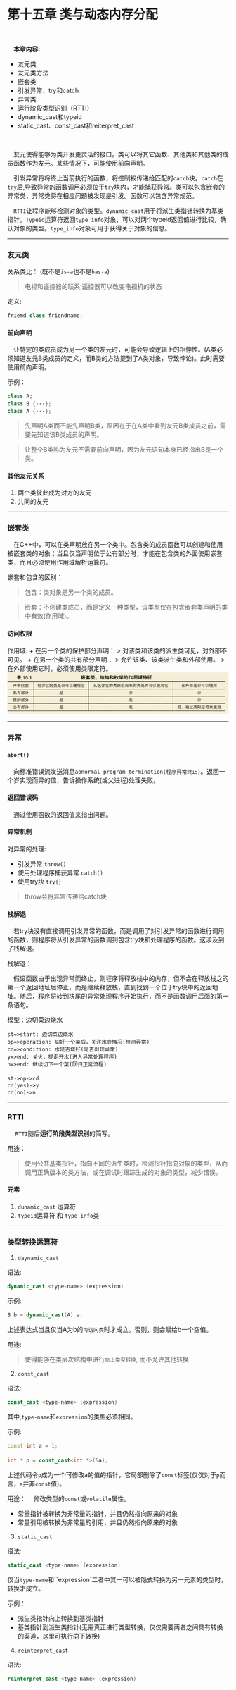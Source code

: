 <h1 id='chapter15'>第十五章 类与动态内存分配</h1>

<div class="chapterContent">
<br/>

&emsp;**本章内容:**

  <span class="chapterContent_">

  - 友元类
  - 友元类方法
  - 嵌套类
  - 引发异常、try和catch
  - 异常类
  - 运行阶段类型识别（RTTI）
  - dynamic_cast和typeid
  - static_cast、const_cast和reiterpret_cast

  </span>

<br/>
</div>

&emsp;友元使得能够为类开发更灵活的接口。类可以将其它函数、其他类和其他类的成员函数作为友元。某些情况下，可能使用前向声明。

&emsp;引发异常将将终止当前执行的函数，将控制权传递给匹配的`catch`块。`catch`在`try`后,导致异常的函数调用必须位于`try`块内，才能捕获异常。类可以包含嵌套的异常类，异常类将在相应问题被发现是引发。函数可以包含异常规范。

&emsp;`RTTI`让程序能够检测对象的类型。`dynamic_cast`用于将派生类指针转换为基类指针。`Typeid`运算符返回`type_info`对象，可以对两个typeid返回值进行比较，确认对象的类型。`type_info`对象可用于获得关于对象的信息。

---

### 友元类

关系类比：  (既不是`is-a`也不是`has-a`)
> 电视和遥控器的联系:遥控器可以改变电视机的状态

定义:
```cpp
friemd class friendname;
```

#### 前向声明

&emsp;让特定的类成员成为另一个类的友元时，可能会导致逻辑上的相悖性。(A类必须知道友元B类成员的定义，而B类的方法提到了A类对象，导致悖论)。此时需要使用前向声明。

示例：
```cpp
class A;
class B {···};
class A {···};
```

> 先声明A类而不能先声明B类，原因在于在A类中看到友元B类成员之前，需要先知道该B类成员的声明。

> 让整个B类称为友元不需要前向声明，因为友元语句本身已经指出B是一个类。

#### 其他友元关系

1. 两个类彼此成为对方的友元
2. 共同的友元

---

### 嵌套类

&emsp;在C++中，可以在类声明放在另一个类中。包含类的成员函数可以创建和使用被嵌套类的对象；当且仅当声明位于公有部分时，才能在包含类的外面使用嵌套类，而且必须使用作用域解析运算符。

嵌套和包含的区别：

> 包含：类对象是另一个类的成员。

> 嵌套：不创建类成员，而是定义一种类型，该类型仅在包含嵌套类声明的类中有效(作用域)。

#### 访问权限

作用域:
    + 在另一个类的保护部分声明：
        > 对该类和该类的派生类可见，对外部不可见。 
    + 在另一个类的共有部分声明：
        > 允许该类、该类派生类和外部使用。 
        > 在外部使用它时，必须使用类限定符。
    ![](img/chapter15/嵌套类、结构和枚举的作用域特征.png)

---

### 异常

#### `abort()`

&emsp;向标准错误流发送消息`abnormal program termination(程序异常终止)`。返回一个岁实现而异的值，告诉操作系统(或父进程)处理失败。

#### 返回错误码

&emsp;通过使用函数的返回值来指出问题。

#### 异常机制

对异常的处理:
+ 引发异常  `throw()`
+ 使用处理程序捕获异常 `catch()`
+ 使用try块 `try{}`

> throw会将异常传递给catch块

#### 栈解退

&emsp;若try块没有直接调用引发异常的函数，而是调用了对引发异常的函数进行调用的函数，则程序将从引发异常的函数调到包含try块和处理程序的函数。这涉及到了栈解退。

栈解退：

&emsp;假设函数由于出现异常而终止，则程序将释放栈中的内存，但不会在释放栈之的第一个返回地址后停止，而是继续释放栈，直到找到一个位于try块中的返回地址。随后，程序将转到块尾的异常处理程序开始执行，而不是函数调用后面的第一条语句。

模型：边切菜边烧水

```flow
st=>start: 边切菜边烧水
op=>operation: 切好一个菜后，关注水壶情况(检测异常)
cd=>condition: 水是否烧好(是否出现异常)
y=>end: 关火，提走开水(进入异常处理程序)
n=>end: 继续切下一个菜(回归正常流程)

st->op->cd
cd(yes)->y
cd(no)->n

```

---

### RTTI

&emsp; `RTTI`随后**运行阶段类型识别**的简写。

用途：
> 使用公共基类指针，指向不同的派生类时，检测指针指向对象的类型，从而调用正确版本的类方法，或在调试时跟踪生成的对象的类型，减少错误。

#### 元素

1. `dunamic_cast` 运算符
2. `typeid`运算符 和 `type_info`类

---

### 类型转换运算符

1. `daynamic_cast`

语法:
```cpp
dynamic_cast <type-name> (expression)
```

示例:
```cpp
B b = dynamic_cast(A) a;
```

上述表达式当且仅当A为b的`可访问类`时才成立。否则，则会赋给b一个空值。

用途:
> 使得能够在类层次结构中进行`向上类型转换`, 而不允许其他转换

2. `const_cast`

语法:
```cpp
const_cast <type-name> (expression)
```

其中,`type-name`和`expression`的类型必须相同。

示例:
```cpp
const int a = 1;

int * p = const_cast<int *>(&a);
```

上述代码令`p`成为一个可修改a的值的指针，它局部删除了`const`标签(仅仅对于`p`而言，`a`并非`const`值)。

用途：
&emsp;修改类型的`const`或`volatile`属性。
+ 常量指针被转换为非常量的指针，并且仍然指向原来的对象
+ 常量引用被转换为非常量的引用，并且仍然指向原来的对象

3. `static_cast`

语法:
```cpp
static_cast <type-name> (expression)
```

仅当`type-name`和``expression`二者中其一可以被隐式转换为另一元素的类型时，转换才成立。

示例：
+ 派生类指针向上转换到基类指针
+ 基类指针到派生类指针(无需真正进行类型转换，仅仅需要两者之间具有转换的渠道，这里可执行向下转换)

4. `reinterpret_cast`

语法:
```cpp
reinterpret_cast <type-name> (expression)
```
